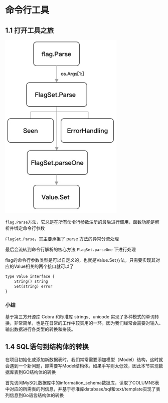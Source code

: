 # 命令行工具

## 1.1 打开工具之旅

![](./flag.png)

`flag.Parse`方法，它总是在所有命令行参数注册的最后进行调用，函数功能是解析并绑定命令行参数

`FlagSet.Parse`，其主要承担了 parse 方法的异常分流处理

最后会流转到命令行解析的核心方法 `FlagSet.parseOne` 下进行处理

flag的命令行参数类型是可以自定义的，也就是Value.Set方法，只需要实现其对应的Value相关的两个接口就可以了

```
type Value interface {
	String() string
	Set(string) error
}
```

### 小结

基于第三方开源库 Cobra 和标准库 strings、unicode 实现了多种模式的单词转换，非常简单，也是在日常的工作中较实用的一环，因为我们经常会需要对输入、输出数据进行各类型的转换和拼装。

## 1.4 SQL语句到结构体的转换

在项目初始化或添加新数据表时，我们常常需要添加模型（Model）结构，这时就会遇到一个新问题，即需要写Model结构体。如果手写则太低效，因此本节实现数据库表到GO结构体的转换


首先访问MySQL数据库中的information_schema数据库，读取了COLUMNS表中对应的所需表的列信息，并基于标准库database/sql和text/template实现了表列信息到Go语言结构体的转换